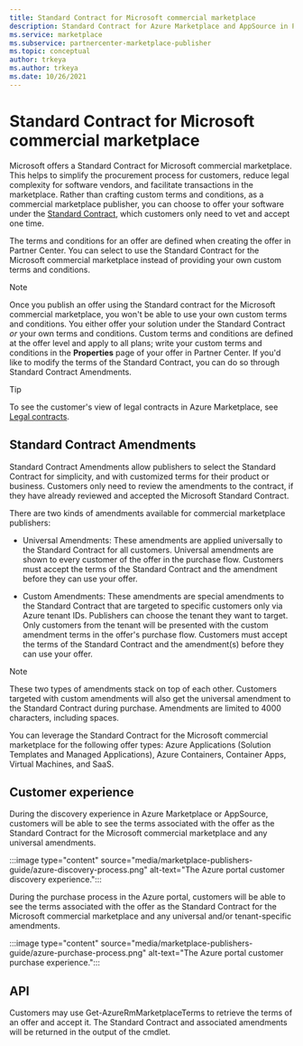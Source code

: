 ```yaml
---
title: Standard Contract for Microsoft commercial marketplace
description: Standard Contract for Azure Marketplace and AppSource in Partner Center
ms.service: marketplace
ms.subservice: partnercenter-marketplace-publisher
ms.topic: conceptual
author: trkeya
ms.author: trkeya
ms.date: 10/26/2021
---
```


# Standard Contract for Microsoft commercial marketplace

Microsoft offers a Standard Contract for Microsoft commercial marketplace. This helps to simplify the procurement process for customers,  reduce legal complexity for software vendors, and facilitate transactions in the marketplace. Rather than crafting custom terms and conditions, as a commercial marketplace publisher, you can choose to offer your software under the [Standard Contract](https://go.microsoft.com/fwlink/?linkid=2041178), which customers only need to vet and accept one time.

The terms and conditions for an offer are defined when creating the offer in Partner Center. You can select to use the Standard Contract for the Microsoft commercial marketplace instead of providing your own custom terms and conditions.

>[!NOTE]
>Once you publish an offer using the Standard contract for the Microsoft commercial marketplace, you won't be able to use your own custom terms and conditions. You either offer your solution under the Standard Contract *or* your own terms and conditions. Custom terms and conditions are defined at the offer level and apply to all plans; write your custom terms and conditions in the **Properties** page of your offer in Partner Center. If you'd like to modify the terms of the Standard Contract, you can do so through Standard Contract Amendments.

> [!TIP]
> To see the customer's view of legal contracts in Azure Marketplace, see [Legal contracts](/marketplace/legal-contracts).

## Standard Contract Amendments

Standard Contract Amendments allow publishers to select the Standard Contract for simplicity, and with customized terms for their product or business. Customers only need to review the amendments to the contract, if they have already reviewed and accepted the Microsoft Standard Contract.

There are two kinds of amendments available for commercial marketplace publishers:

* Universal Amendments: These amendments are applied universally to the Standard Contract for all customers. Universal amendments are shown to every customer of the offer in the purchase flow. Customers must accept the terms of the Standard Contract and the amendment before they can use your offer.

* Custom Amendments: These amendments are special amendments to the Standard Contract that are targeted to specific customers only via Azure tenant IDs. Publishers can choose the tenant they want to target. Only customers from the tenant will be presented with the custom amendment terms in the offer's purchase flow.  Customers must accept the terms of the Standard Contract and the amendment(s) before they can use your offer.

>[!NOTE]
>These two types of amendments stack on top of each other. Customers targeted with custom amendments will also get the universal amendment to the Standard Contract during purchase. Amendments are limited to 4000 characters, including spaces.

You can leverage the Standard Contract for the Microsoft commercial marketplace for the following offer types:  Azure Applications (Solution Templates and Managed Applications), Azure Containers, Container Apps, Virtual Machines, and SaaS.

## Customer experience

During the discovery experience in Azure Marketplace or AppSource, customers will be able to see the terms associated with the offer as the Standard Contract for the Microsoft commercial marketplace and any universal amendments.

:::image type="content" source="media/marketplace-publishers-guide/azure-discovery-process.png" alt-text="The Azure portal customer discovery experience.":::

During the purchase process in the Azure portal, customers will be able to see the terms associated with the offer as the Standard Contract for the Microsoft commercial marketplace and any universal and/or tenant-specific amendments.

:::image type="content" source="media/marketplace-publishers-guide/azure-purchase-process.png" alt-text="The Azure portal customer purchase experience.":::

## API

Customers may use Get-AzureRmMarketplaceTerms to retrieve the terms of an offer and accept it. The Standard Contract and associated amendments will be returned in the output of the cmdlet.
